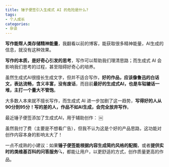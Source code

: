 ```yaml
---
title: 锤子便签引入生成式 AI 的危险是什么?
tags:
- 个人成长
categories:
- 杂谈
---
```




**写作能帮人类存储精神能量**，我翻看以前的博客，能获取很多精神能量，AI生成的信息，就没有这种效果。

**写作的本质，是好奇心引发的思考**，写作可以帮助我们理清思路；而生成式 AI 会影响我们思考的过程，甚至阻碍好奇心的培养。

虽然生成式AI很擅长生成文字，但并不适合写作，**好的作品，应该像鲁迅的白话文，表达流畅，含义丰富，没有废话**，而目前**最好的生成式AI，也是车轱辘话一堆，主打一个量大不管饱**。

大多数人本来就不擅长写作，而生成式 AI 进一步加剧了这一趋势，**写得好的人从90分到95分！写的差的人，作品不如AI生成，会完全放弃写作**。

最近锤子便签添加了生成式AI，用于辅助创作：
￼

虽然我付了费（主要是不想看广告），但我不认为这是个好的产品思路，这功能对创作内容本身的影响太大了！

一点不成熟的小建议：如果**锤子便签能根据内容生成简约风格的配图**，或者**提供实时的类维基百科的问答服务**🔍，都能让用户，以更舒适的方式，创作质量更高的作品。
